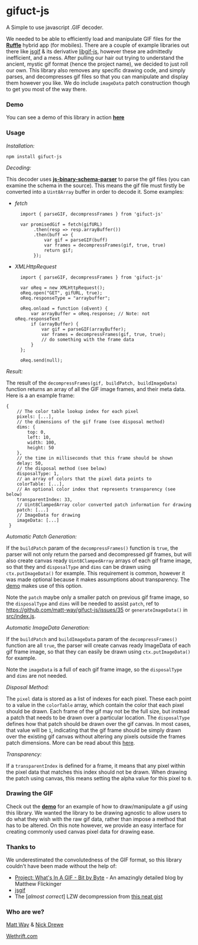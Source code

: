 # gifuct-js

A Simple to use javascript .GIF decoder.

We needed to be able to efficiently load and manipulate GIF files for the **[Ruffle][1]** hybrid app (for mobiles). There are a couple of example libraries out there like [jsgif][2] & its derivative [libgif-js][3], however these are admittedly inefficient, and a mess. After pulling our hair out trying to understand the ancient, mystic gif format (hence the project name), we decided to just roll our own. This library also removes any specific drawing code, and simply parses, and decompresses gif files so that you can manipulate and display them however you like. We do include `imageData` patch construction though to get you most of the way there.

### Demo

You can see a demo of this library in action **[here][4]**

### Usage

_Installation:_

    npm install gifuct-js

_Decoding:_

This decoder uses **[js-binary-schema-parser][5]** to parse the gif files (you can examine the schema in the source). This means the gif file must firstly be converted into a `Uint8Array` buffer in order to decode it. Some examples:

- _fetch_

        import { parseGIF, decompressFrames } from 'gifuct-js'

        var promisedGif = fetch(gifURL)
             .then(resp => resp.arrayBuffer())
             .then(buff => {
                 var gif = parseGIF(buff)
                 var frames = decompressFrames(gif, true, true)
                 return gif;
             });

- _XMLHttpRequest_

        import { parseGIF, decompressFrames } from 'gifuct-js'

        var oReq = new XMLHttpRequest();
        oReq.open("GET", gifURL, true);
        oReq.responseType = "arraybuffer";

        oReq.onload = function (oEvent) {
            var arrayBuffer = oReq.response; // Note: not oReq.responseText
            if (arrayBuffer) {
                var gif = parseGIF(arrayBuffer);
                var frames = decompressFrames(gif, true, true);
                // do something with the frame data
            }
        };

        oReq.send(null);

_Result:_

The result of the `decompressFrames(gif, buildPatch, buildImageData)` function returns an array of all the GIF image frames, and their meta data. Here is a an example frame:

    {
        // The color table lookup index for each pixel
        pixels: [...],
        // the dimensions of the gif frame (see disposal method)
        dims: {
            top: 0,
            left: 10,
            width: 100,
            height: 50
        },
        // the time in milliseconds that this frame should be shown
        delay: 50,
        // the disposal method (see below)
        disposalType: 1,
        // an array of colors that the pixel data points to
        colorTable: [...],
        // An optional color index that represents transparency (see below)
        transparentIndex: 33,
        // Uint8ClampedArray color converted patch information for drawing
        patch: [...]
        // ImageData for drawing
        imageData: [...]
     }

_Automatic Patch Generation:_

If the `buildPatch` param of the `decompressFrames()` function is `true`, the parser will not only return the parsed and decompressed gif frames, but will also create canvas ready `Uint8ClampedArray` arrays of each gif frame image, so that they and `disposalType` and `dims` can be drawn using `ctx.putImageData()` for example. This requirement is common, however it was made optional because it makes assumptions about transparency. The [demo][4] makes use of this option.

Note the `patch` maybe only a smaller patch on previous gif frame image, so the `disposalType` and `dims` will be needed to assist `patch`, ref to <https://github.com/matt-way/gifuct-js/issues/35> or `generateImageData()` in [src/index.js](src/index.js).

_Automatic ImageData Generation:_

If the `buildPatch` and `buildImageData` param of the `decompressFrames()` function are all `true`, the parser will create canvas ready ImageData of each gif frame image, so that they can easily be drawn using `ctx.putImageData()` for example.

Note the `imageData` is a full of each gif frame image, so the `disposalType` and `dims` are not needed.


_Disposal Method:_

The `pixel` data is stored as a list of indexes for each pixel. These each point to a value in the `colorTable` array, which contain the color that each pixel should be drawn. Each frame of the gif may not be the full size, but instead a patch that needs to be drawn over a particular location. The `disposalType` defines how that patch should be drawn over the gif canvas. In most cases, that value will be `1`, indicating that the gif frame should be simply drawn over the existing gif canvas without altering any pixels outside the frames patch dimensions. More can be read about this [here][6].

_Transparency:_

If a `transparentIndex` is defined for a frame, it means that any pixel within the pixel data that matches this index should not be drawn. When drawing the patch using canvas, this means setting the alpha value for this pixel to `0`.

### Drawing the GIF

Check out the **[demo][4]** for an example of how to draw/manipulate a gif using this library. We wanted the library to be drawing agnostic to allow users to do what they wish with the raw gif data, rather than impose a method that has to be altered. On this note however, we provide an easy interface for creating commonly used canvas pixel data for drawing ease.

### Thanks to

We underestimated the convolutedness of the GIF format, so this library couldn't have been made without the help of:

- [Project: What's In A GIF - Bit by Byte][7] - An amazingly detailed blog by Matthew Flickinger
- [jsgif][2]
- The [*almost correct*] LZW decompression from [this neat gist][8]

### Who are we?

[Matt Way][9] & [Nick Drewe][10]

[Wethrift.com][11]

[1]: https://www.producthunt.com/posts/ruffle
[2]: http://slbkbs.org/jsgif/
[3]: https://github.com/buzzfeed/libgif-js
[4]: http://matt-way.github.io/gifuct-js/
[5]: https://github.com/matt-way/jsBinarySchemaParser
[6]: http://www.matthewflickinger.com/lab/whatsinagif/animation_and_transparency.asp
[7]: http://www.matthewflickinger.com/lab/whatsinagif/index.html
[8]: https://gist.github.com/devunwired/4479231
[9]: https://twitter.com/_MattWay
[10]: https://twitter.com/nickdrewe
[11]: https://wethrift.com

